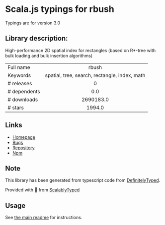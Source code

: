 
# Scala.js typings for rbush

Typings are for version 3.0

## Library description:
High-performance 2D spatial index for rectangles (based on R*-tree with bulk loading and bulk insertion algorithms)

|                    |                 |
| ------------------ | :-------------: |
| Full name          | rbush |
| Keywords           | spatial, tree, search, rectangle, index, math |
| # releases         | 0 |
| # dependents       | 0.0 |
| # downloads        | 2690183.0 |
| # stars            | 1994.0 |

## Links
- [Homepage](https://github.com/mourner/rbush)
- [Bugs](https://github.com/mourner/rbush/issues)
- [Repository](https://github.com/mourner/rbush)
- [Npm](https://www.npmjs.com/package/rbush)
    


## Note
This library has been generated from typescript code from [DefinitelyTyped](https://definitelytyped.org).

Provided with :purple_heart: from [ScalablyTyped](https://github.com/oyvindberg/ScalablyTyped)

## Usage
See [the main readme](../../readme.md) for instructions.


